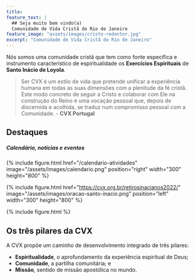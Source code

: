 ```yaml
---
title:
feature_text: |
  ## Seja muito bem vindo(a)
  Comunidade de Vida Cristã do Rio de Janeiro
feature_image: "assets/images/cristo-redentor.jpg"
excerpt: "Comunidade de Vida Cristã do Rio de Janeiro"
---
```


Nós somos uma comunidade cristã que tem como fonte específica e instrumento característico de espiritualidade os **Exercícios Espirituais** de **Santo Inácio de Loyola**.

> Ser CVX é um estilo de vida que pretende unificar a experiência humana em todas as suas dimensões com a plenitude da fé cristã. Este modo concreto de seguir a Cristo e colaborar com Ele na construção do Reino é uma vocação pessoal que, depois de discernida e acolhida, se traduz num compromisso pessoal com a Comunidade. - **CVX Portugal**

## Destaques
##### Calendário, notícias e eventos

{% include figure.html href="/calendario-atividades" image="/assets/images/calendario.png" position="right" width="300" height="800" %}

{% include figure.html href="https://cvx.org.br/retirosinacianos2022/" image="/assets/images/oracao-santo-inacio.png" position="left" width="300" height="800" %}

{% include figure.html %}

## Os três pilares da CVX

A CVX propõe um caminho de desenvolvimento integrado de três pilares:

- **Espiritualidade**, o aprofundamento da experiência espiritual de Deus;
- **Comunidade**,  a partilha comunitária; e
- **Missão**, sentido de missão apostólica no mundo.
